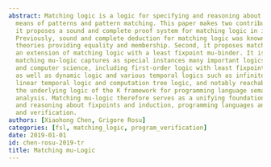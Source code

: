```yaml
---
abstract: Matching logic is a logic for specifying and reasoning about structure by
  means of patterns and pattern matching. This paper makes two contributions. First,
  it proposes a sound and complete proof system for matching logic in its full generality.
  Previously, sound and complete deduction for matching logic was known only for particular
  theories providing equality and membership. Second, it proposes matching mu-logic,
  an extension of matching logic with a least fixpoint mu-binder. It is shown that
  matching mu-logic captures as special instances many important logics in mathematics
  and computer science, including first-order logic with least fixpoints, modal mu-logic
  as well as dynamic logic and various temporal logics such as infinite/finite-trace
  linear temporal logic and computation tree logic, and notably reachability logic,
  the underlying logic of the K framework for programming language semantics and formal
  analysis. Matching mu-logic therefore serves as a unifying foundation for specifying
  and reasoning about fixpoints and induction, programming languages and program specification
  and verification.
authors: [Xiaohong Chen, Grigore Rosu]
categories: [fsl, matching_logic, program_verification]
date: 2019-01-01
id: chen-rosu-2019-tr
title: Matching mu-Logic
---
```

